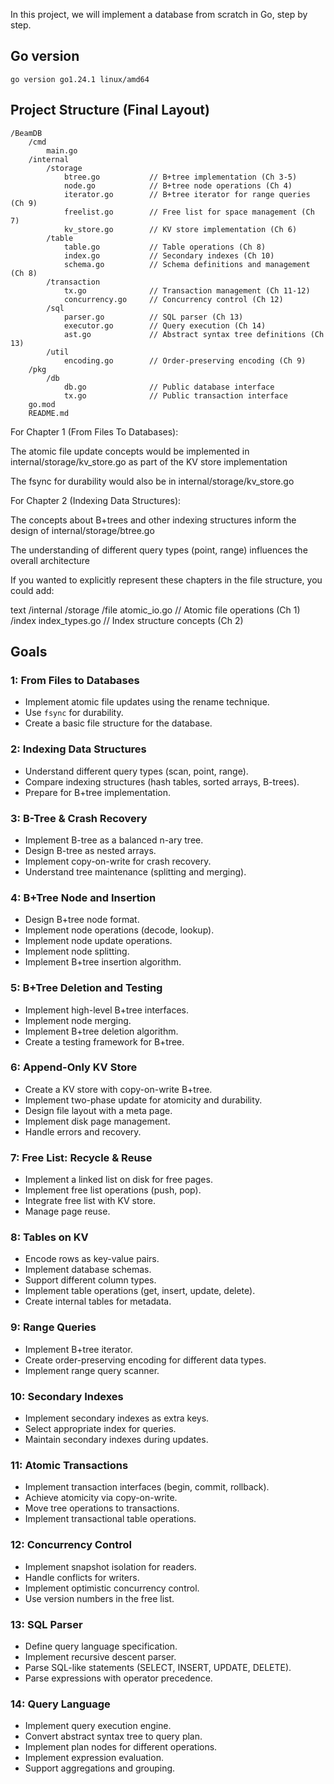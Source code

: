 In this project, we will implement a database from scratch in Go, step by step.
## Go version
```
go version go1.24.1 linux/amd64
```

## Project Structure (Final Layout)
```
/BeamDB
    /cmd
        main.go
    /internal
        /storage
            btree.go           // B+tree implementation (Ch 3-5)
            node.go            // B+tree node operations (Ch 4)
            iterator.go        // B+tree iterator for range queries (Ch 9)
            freelist.go        // Free list for space management (Ch 7)
            kv_store.go        // KV store implementation (Ch 6)
        /table
            table.go           // Table operations (Ch 8)
            index.go           // Secondary indexes (Ch 10)
            schema.go          // Schema definitions and management (Ch 8)
        /transaction
            tx.go              // Transaction management (Ch 11-12)
            concurrency.go     // Concurrency control (Ch 12)
        /sql
            parser.go          // SQL parser (Ch 13)
            executor.go        // Query execution (Ch 14)
            ast.go             // Abstract syntax tree definitions (Ch 13)
        /util
            encoding.go        // Order-preserving encoding (Ch 9)
    /pkg
        /db
            db.go              // Public database interface
            tx.go              // Public transaction interface
    go.mod
    README.md

```

For Chapter 1 (From Files To Databases):

The atomic file update concepts would be implemented in internal/storage/kv_store.go as part of the KV store implementation

The fsync for durability would also be in internal/storage/kv_store.go

For Chapter 2 (Indexing Data Structures):

The concepts about B+trees and other indexing structures inform the design of internal/storage/btree.go

The understanding of different query types (point, range) influences the overall architecture

If you wanted to explicitly represent these chapters in the file structure, you could add:

text
/internal
    /storage
        /file
            atomic_io.go       // Atomic file operations (Ch 1)
        /index
            index_types.go     // Index structure concepts (Ch 2)

## Goals
### 1: From Files to Databases
- Implement atomic file updates using the rename technique.
- Use `fsync` for durability.
- Create a basic file structure for the database.

### 2: Indexing Data Structures
- Understand different query types (scan, point, range).
- Compare indexing structures (hash tables, sorted arrays, B-trees).
- Prepare for B+tree implementation.

### 3: B-Tree & Crash Recovery
- Implement B-tree as a balanced n-ary tree.
- Design B-tree as nested arrays.
- Implement copy-on-write for crash recovery.
- Understand tree maintenance (splitting and merging).

### 4: B+Tree Node and Insertion
- Design B+tree node format.
- Implement node operations (decode, lookup).
- Implement node update operations.
- Implement node splitting.
- Implement B+tree insertion algorithm.

### 5: B+Tree Deletion and Testing
- Implement high-level B+tree interfaces.
- Implement node merging.
- Implement B+tree deletion algorithm.
- Create a testing framework for B+tree.

### 6: Append-Only KV Store
- Create a KV store with copy-on-write B+tree.
- Implement two-phase update for atomicity and durability.
- Design file layout with a meta page.
- Implement disk page management.
- Handle errors and recovery.

### 7: Free List: Recycle & Reuse
- Implement a linked list on disk for free pages.
- Implement free list operations (push, pop).
- Integrate free list with KV store.
- Manage page reuse.

### 8: Tables on KV
- Encode rows as key-value pairs.
- Implement database schemas.
- Support different column types.
- Implement table operations (get, insert, update, delete).
- Create internal tables for metadata.

### 9: Range Queries
- Implement B+tree iterator.
- Create order-preserving encoding for different data types.
- Implement range query scanner.

### 10: Secondary Indexes
- Implement secondary indexes as extra keys.
- Select appropriate index for queries.
- Maintain secondary indexes during updates.

### 11: Atomic Transactions
- Implement transaction interfaces (begin, commit, rollback).
- Achieve atomicity via copy-on-write.
- Move tree operations to transactions.
- Implement transactional table operations.

### 12: Concurrency Control
- Implement snapshot isolation for readers.
- Handle conflicts for writers.
- Implement optimistic concurrency control.
- Use version numbers in the free list.

### 13: SQL Parser
- Define query language specification.
- Implement recursive descent parser.
- Parse SQL-like statements (SELECT, INSERT, UPDATE, DELETE).
- Parse expressions with operator precedence.

### 14: Query Language
- Implement query execution engine.
- Convert abstract syntax tree to query plan.
- Implement plan nodes for different operations.
- Implement expression evaluation.
- Support aggregations and grouping.
